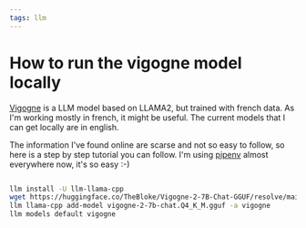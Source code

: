 ```yaml
---
tags: llm
---
```

# How to run the vigogne model locally

[Vigogne](https://github.com/bofenghuang/vigogne) is a LLM model based on LLAMA2, but trained with french data. As I'm working mostly in french, it might be useful. The current models that I can get locally are in english.

The information I've found online are scarse and not so easy to follow, so here is a step by step tutorial you can follow. I'm using [pipenv](https://pipenv.pypa.io/en/latest/) almost everywhere now, it's so easy :-)

```bash

llm install -U llm-llama-cpp
wget https://huggingface.co/TheBloke/Vigogne-2-7B-Chat-GGUF/resolve/main/vigogne-2-7b-chat.Q4_K_M.gguf
llm llama-cpp add-model vigogne-2-7b-chat.Q4_K_M.gguf -a vigogne
llm models default vigogne
```
